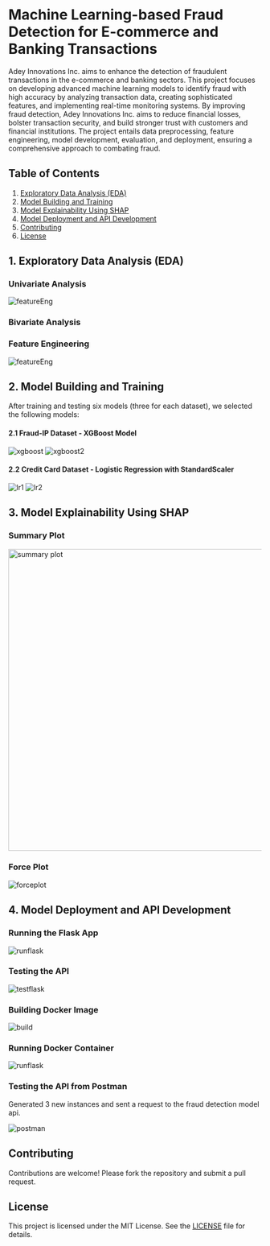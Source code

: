 # Machine Learning-based Fraud Detection for E-commerce and Banking Transactions

Adey Innovations Inc. aims to enhance the detection of fraudulent transactions in the e-commerce and banking sectors. This project focuses on developing advanced machine learning models to identify fraud with high accuracy by analyzing transaction data, creating sophisticated features, and implementing real-time monitoring systems. By improving fraud detection, Adey Innovations Inc. aims to reduce financial losses, bolster transaction security, and build stronger trust with customers and financial institutions. The project entails data preprocessing, feature engineering, model development, evaluation, and deployment, ensuring a comprehensive approach to combating fraud.

## Table of Contents

1. [Exploratory Data Analysis (EDA)](#1-exploratory-data-analysis-eda)
2. [Model Building and Training](#2-model-building-and-training)
3. [Model Explainability Using SHAP](#3-model-explainability-using-shap)
4. [Model Deployment and API Development](#4-model-deployment-and-api-development)
5. [Contributing](#contributing)
6. [License](#license)

## 1. Exploratory Data Analysis (EDA)

### Univariate Analysis

![featureEng](https://github.com/EstifanosTeklay/AdeyFraudDetection/blob/main/assets/eda/his1.png)

### Bivariate Analysis

### Feature Engineering

![featureEng](https://github.com/EstifanosTeklay/AdeyFraudDetection/blob/main/assets/eda/featured_df.png)

## 2. Model Building and Training

After training and testing six models (three for each dataset), we selected the following models:

#### 2.1 Fraud-IP Dataset - XGBoost Model

![xgboost](https://github.com/EstifanosTeklay/AdeyFraudDetection/blob/main/assets/model-building/xg1.png)
![xgboost2](https://github.com/EstifanosTeklay/AdeyFraudDetection/blob/main/assets/model-building/xg2.png)

#### 2.2 Credit Card Dataset - Logistic Regression with StandardScaler

![lr1](https://github.com/EstifanosTeklay/AdeyFraudDetection/blob/main/assets/model-building/lr1.png)
![lr2](https://github.com/EstifanosTeklay/AdeyFraudDetection/blob/main/assets/model-building/lr2.png)

## 3. Model Explainability Using SHAP

### Summary Plot

<img src="https://github.com/EstifanosTeklay/AdeyFraudDetection/blob/main/assets/shap-lime/summryPlot.png" alt="summary plot" width="600"/>

### Force Plot

![forceplot](https://github.com/EstifanosTeklay/AdeyFraudDetection/blob/main/assets/shap-lime/forcePlot.png)

## 4. Model Deployment and API Development

### Running the Flask App

![runflask](https://github.com/EstifanosTeklay/AdeyFraudDetection/blob/main/assets/api-docker/run-flask.png)

### Testing the API

![testflask](https://github.com/EstifanosTeklay/AdeyFraudDetection/blob/main/assets/api-docker/test-flask.png)

### Building Docker Image

![build](https://github.com/EstifanosTeklay/AdeyFraudDetection/blob/main/assets/api-docker/build-docker-image.png)

### Running Docker Container

![runflask](https://github.com/EstifanosTeklay/AdeyFraudDetection/blob/main/assets/api-docker/docker-run.png)

### Testing the API from Postman

Generated 3 new instances and sent a request to the fraud detection model api.

![postman](https://github.com/EstifanosTeklay/AdeyFraudDetection/blob/main/assets/api-docker/postman_tst.png)

## Contributing

Contributions are welcome! Please fork the repository and submit a pull request.

## License

This project is licensed under the MIT License. See the [LICENSE](LICENSE) file for details.
